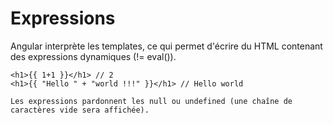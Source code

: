 # Expressions

Angular interprète les templates, ce qui permet d'écrire du HTML contenant des expressions dynamiques (!= eval()).

    <h1>{{ 1+1 }}</h1> // 2
    <h1>{{ "Hello " + "world !!!" }}</h1> // Hello world

`Les expressions pardonnent les null ou undefined (une chaîne de caractères vide sera affichée).`
